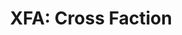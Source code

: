 ---
layout: term
title: 'XFA: Cross Faction'
name: xfa
description: "Événements inter-faction, organisé par des agents pour dynamiser et faire <a hre=\"#pl\">monter en niveaux rapidement</a> les nouveaux joueurs."
---